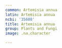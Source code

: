 ```yaml
---
common: Artemisia annua
latin: Artemisia annua
ncbi: '35608'
title: Artemisia annua
group: Plants and Fungi
image: .na.character

---
```

